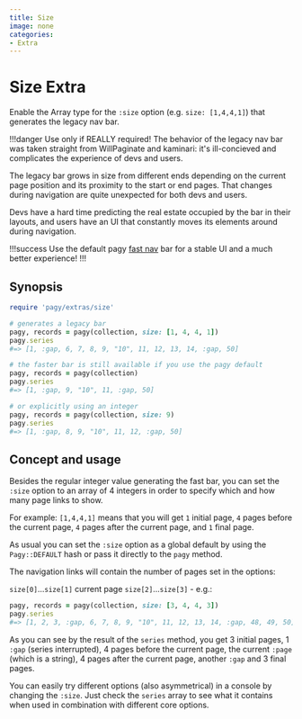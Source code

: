 ```yaml
---
title: Size
image: none
categories:
- Extra
---
```


# Size Extra

Enable the Array type for the `:size` option (e.g. `size: [1,4,4,1]`) that generates the legacy nav bar.

!!!danger Use only if REALLY required!
The behavior of the legacy nav bar was taken straight from WillPaginate and kaminari: it's ill-concieved and complicates the 
experience of devs and users.

The legacy bar grows in size from different ends depending on the current page position and its proximity to the start or end 
pages. That changes during navigation are quite unexpected for both devs and users.

Devs have a hard time predicting the real estate occupied by the bar in their layouts, and users have an UI that constantly 
moves its elements around during navigation.

!!!success
Use the default pagy [fast nav](../how-to/#fast-nav) bar for a stable UI and a much better experience!
!!!

## Synopsis

```ruby pagy.rb (initializer)
require 'pagy/extras/size'
```

```ruby Controller (action)
# generates a legacy bar  
pagy, records = pagy(collection, size: [1, 4, 4, 1])
pagy.series
#=> [1, :gap, 6, 7, 8, 9, "10", 11, 12, 13, 14, :gap, 50]

# the faster bar is still available if you use the pagy default
pagy, records = pagy(collection)
pagy.series
#=> [1, :gap, 9, "10", 11, :gap, 50]

# or explicitly using an integer
pagy, records = pagy(collection, size: 9)
pagy.series
#=> [1, :gap, 8, 9, "10", 11, 12, :gap, 50]
```

##  Concept and usage

Besides the regular integer value generating the fast bar, you can set the `:size` option to an array of 4 integers in order to specify which and how many page links to show.

For example: `[1,4,4,1]` means that you will get `1` initial page, `4` pages before the current page, `4` pages after the current page, and `1` final page.

As usual you can set the `:size` option as a global default by using the `Pagy::DEFAULT` hash or pass it directly to the 
`pagy` method.

The navigation links will contain the number of pages set in the options:

`size[0]`...`size[1]` current page `size[2]`...`size[3]` - e.g.:

```ruby
pagy, records = pagy(collection, size: [3, 4, 4, 3])
pagy.series
#=> [1, 2, 3, :gap, 6, 7, 8, 9, "10", 11, 12, 13, 14, :gap, 48, 49, 50]
```

As you can see by the result of the `series` method, you get 3 initial pages, 1 `:gap` (series interrupted), 4 pages before the current page, the current `:page` (which is a string), 4 pages after the current page, another `:gap` and 3 final pages.

You can easily try different options (also asymmetrical) in a console by changing the `:size`. Just check the `series` array to see what it contains when used in combination with different core options.
